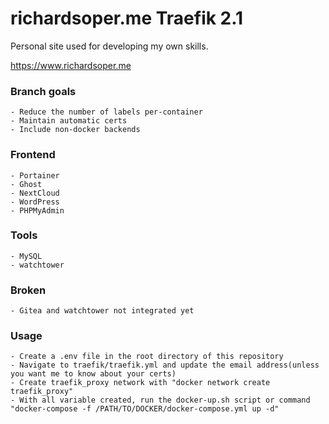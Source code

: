 # richardsoper.me Traefik 2.1

Personal site used for developing my own skills.

https://www.richardsoper.me

### Branch goals

    - Reduce the number of labels per-container
    - Maintain automatic certs
    - Include non-docker backends

### Frontend

    - Portainer
    - Ghost
    - NextCloud
    - WordPress
    - PHPMyAdmin

### Tools

    - MySQL
    - watchtower

### Broken

    - Gitea and watchtower not integrated yet

### Usage

    - Create a .env file in the root directory of this repository
    - Navigate to traefik/traefik.yml and update the email address(unless you want me to know about your certs)
    - Create traefik_proxy network with "docker network create traefik_proxy"
    - With all variable created, run the docker-up.sh script or command "docker-compose -f /PATH/TO/DOCKER/docker-compose.yml up -d"
